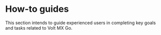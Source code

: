 # How-to guides

This section intends to guide experienced users in completing key goals and tasks related to Volt MX Go.